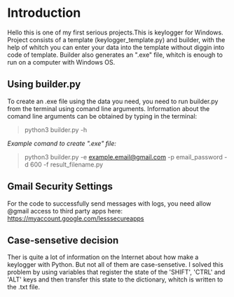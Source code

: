 # Introduction
Hello this is one of my first serious projects.This is keylogger for Windows.
Project consists of a template (keylogger_template.py) and builder,
 with the help of whitch you can enter your data into the template without diggin into code of template.
Builder also generates an ".exe" file, whitch is enough to run on a computer with Windows OS.
## Using builder.py
To create an .exe file using the data you need, you need to run builder.py from the terminal
 using comand line arguments.
Information about the comand line arguments can be obtained by typing in the terminal:
>python3 builder.py -h
 
*Example comand to create ".exe" file:*
>python3 builder.py -e example.email@gmail.com -p email_password -d 600 -f result_filename.py

## Gmail Security Settings
For the code to successfully send messages with logs, you need allow @gmail access to third party apps here:
https://myaccount.google.com/lesssecureapps
## Case-sensetive decision
Ther is quite a lot of information on the Internet about how make a keylogger with Python. 
But not all of them are case-sensetive.
I solved this problem by using variables that register the state of the 'SHIFT', 'CTRL' and 'ALT' keys
and then transfer this state to the dictionary, whitch is written to the .txt file.
